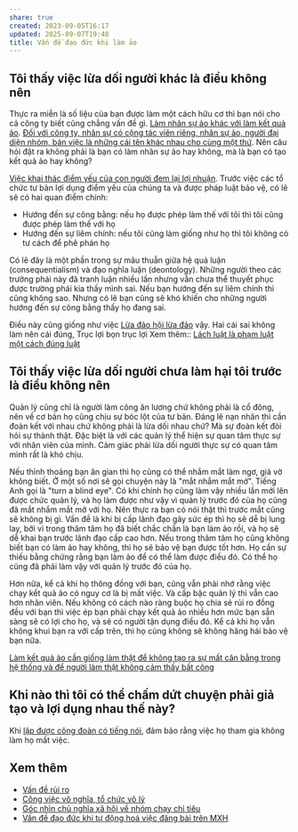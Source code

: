 ```yaml
---
share: true
created: 2023-09-05T16:17
updated: 2025-09-07T19:48
title: Vấn đề đạo đức khi làm ảo
---
```

## Tôi thấy việc lừa dối người khác là điều không nên
Thực ra miễn là số liệu của bạn được làm một cách hữu cơ thì bạn nói cho cả công ty biết cũng chẳng vấn đề gì. [Làm nhân sự ảo khác với làm kết quả ảo](../../../../%E2%9A%A1Hi%E1%BB%83u%20bi%E1%BA%BFt%20s%C3%A2u/Ki%E1%BA%BFm%20ti%E1%BB%81n/L%C3%A0m%20thu%C3%AA/L%C3%A0m%20k%E1%BA%BFt%20qu%E1%BA%A3%20%E1%BA%A3o/L%C3%A0m%20nh%C3%A2n%20s%E1%BB%B1%20%E1%BA%A3o%20kh%C3%A1c%20v%E1%BB%9Bi%20l%C3%A0m%20k%E1%BA%BFt%20qu%E1%BA%A3%20%E1%BA%A3o.md). [Đối với công ty, nhân sự có cộng tác viên riêng, nhân sự ảo, người đại diện nhóm, bán việc là những cái tên khác nhau cho cùng một thứ](../../../../%E2%9A%A1Hi%E1%BB%83u%20bi%E1%BA%BFt%20s%C3%A2u/M%C3%B4%20h%C3%ACnh%20nh%C3%A2n%20s%E1%BB%B1/%C4%90%E1%BB%91i%20v%E1%BB%9Bi%20c%C3%B4ng%20ty,%20nh%C3%A2n%20s%E1%BB%B1%20c%C3%B3%20c%E1%BB%99ng%20t%C3%A1c%20vi%C3%AAn%20ri%C3%AAng,%20nh%C3%A2n%20s%E1%BB%B1%20%E1%BA%A3o,%20ng%C6%B0%E1%BB%9Di%20%C4%91%E1%BA%A1i%20di%E1%BB%87n%20nh%C3%B3m,%20b%C3%A1n%20vi%E1%BB%87c%20l%C3%A0%20nh%E1%BB%AFng%20c%C3%A1i%20t%C3%AAn%20kh%C3%A1c%20nhau%20cho%20c%C3%B9ng%20m%E1%BB%99t%20th%E1%BB%A9.md). Nên câu hỏi đặt ra không phải là bạn có làm nhân sự ảo hay không, mà là bạn có tạo kết quả ảo hay không? 

[Việc khai thác điểm yếu của con người đem lại lợi nhuận](../../../../%E2%9A%A1Hi%E1%BB%83u%20bi%E1%BA%BFt%20s%C3%A2u/N%E1%BB%81n%20kinh%20t%E1%BA%BF%20h%C3%A0ng%20ho%C3%A1/Kinh%20t%E1%BA%BF%20ch%C3%ADnh%20tr%E1%BB%8B/Ch%E1%BB%A7%20ngh%C4%A9a%20t%C6%B0%20b%E1%BA%A3n,%20t%C3%A2n%20t%E1%BB%B1%20do/Vi%E1%BB%87c%20khai%20th%C3%A1c%20%C4%91i%E1%BB%83m%20y%E1%BA%BFu%20c%E1%BB%A7a%20con%20ng%C6%B0%E1%BB%9Di%20%C4%91em%20l%E1%BA%A1i%20l%E1%BB%A3i%20nhu%E1%BA%ADn.md). Trước việc các tổ chức tư bản lợi dụng điểm yếu của chúng ta và được pháp luật bảo vệ, có lẽ sẽ có hai quan điểm chính:
- Hướng đến sự công bằng: nếu họ được phép làm thế với tôi thì tôi cũng được phép làm thế với họ
- Hướng đến sự liêm chính: nếu tôi cũng làm giống như họ thì tôi không có tư cách để phê phán họ

Có lẽ đây là một phần trong sự mâu thuẫn giữa hệ quả luận (consequentialism) và đạo nghĩa luận (deontology). Những người theo các trường phái này đã tranh luận nhiều lần nhưng vẫn chưa thể thuyết phục được trường phái kia thấy mình sai. Nếu bạn hướng đến sự liêm chính thì cũng không sao. Nhưng có lẽ bạn cũng sẽ khó khiến cho những người hướng đến sự công bằng thấy họ đang sai.

Điều này cũng giống như việc [Lừa đảo hội lừa đảo](../../../../%F0%9F%93%9CT%C3%A0i%20nguy%C3%AAn/%C3%9D%20t%C6%B0%E1%BB%9Fng%20ki%E1%BA%BFm%20ti%E1%BB%81n/%C3%9D%20t%C6%B0%E1%BB%9Fng/C%C3%B4ng%20vi%E1%BB%87c%20th%E1%BB%9Di%20v%E1%BB%A5,%20c%E1%BB%99ng%20t%C3%A1c%20vi%C3%AAn/L%E1%BB%ABa%20%C4%91%E1%BA%A3o%20h%E1%BB%99i%20l%E1%BB%ABa%20%C4%91%E1%BA%A3o.md) vậy. Hai cái sai không làm nên cái đúng, 
Trục lợi bọn trục lợi
Xem thêm:: [Lách luật là phạm luật một cách đúng luật](../../../../%E2%9A%A1Hi%E1%BB%83u%20bi%E1%BA%BFt%20s%C3%A2u/%C4%90%E1%BA%A1o%20%C4%91%E1%BB%A9c,%20ph%C3%A1p%20lu%E1%BA%ADt/Lu%E1%BA%ADt,%20nh%C3%A0%20n%C6%B0%E1%BB%9Bc/L%C3%A1ch%20lu%E1%BA%ADt%20l%C3%A0%20ph%E1%BA%A1m%20lu%E1%BA%ADt%20m%E1%BB%99t%20c%C3%A1ch%20%C4%91%C3%BAng%20lu%E1%BA%ADt.md)

## Tôi thấy việc lừa dối người chưa làm hại tôi trước là điều không nên
Quản lý cũng chỉ là người làm công ăn lương chứ không phải là cổ đông, nên về cơ bản họ cũng chịu sự bóc lột của tư bản. Đáng lẽ nạn nhân thì cần đoàn kết với nhau chứ không phải là lừa dối nhau chứ? Mà sự đoàn kết đòi hỏi sự thành thật. Đặc biệt là với các quản lý thể hiện sự quan tâm thực sự với nhân viên của mình. Cảm giác phải lừa dối người thực sự có quan tâm mình rất là khó chịu.

Nếu thỉnh thoảng bạn ăn gian thì họ cũng có thể nhắm mắt làm ngơ, giả vờ không biết. Ở một số nơi sẽ gọi chuyện này là "mắt nhắm mắt mở". Tiếng Anh gọi là "turn a blind eye". Có khi chính họ cũng làm vậy nhiều lần mới lên được chức quản lý, và họ làm được như vậy vì quản lý trước đó của họ cũng đã mắt nhắm mắt mở với họ. Nên thực ra bạn có nói thật thì trước mắt cũng sẽ không bị gì. Vấn đề là khi bị cấp lãnh đạo gây sức ép thì họ sẽ dễ bị lung lay, bởi vì trong thâm tâm họ đã biết chắc chắn là bạn làm ảo rồi, và họ sẽ dễ khai bạn trước lãnh đạo cấp cao hơn. Nếu trong thâm tâm họ cũng không biết bạn có làm ảo hay không, thì họ sẽ bảo vệ bạn được tốt hơn. Họ cần sự thiếu bằng chứng rằng bạn làm ảo để có thể làm được điều đó. Có thể họ cũng đã phải làm vậy với quản lý trước đó của họ. 

Hơn nữa, kể cả khi họ thông đồng với bạn, cũng vẫn phải nhớ rằng việc chạy kết quả ảo có nguy cơ là bị mất việc. Và cấp bậc quản lý thì vẫn cao hơn nhân viên. Nếu không có cách nào ràng buộc họ chia sẻ rủi ro đồng đều với bạn thì việc ép bạn phải chạy kết quả ảo nhiều hơn mức bạn sẵn sàng sẽ có lợi cho họ, và sẽ có người tận dụng điều đó. Kể cả khi họ vẫn không khui bạn ra với cấp trên, thì họ cũng không sẽ không hăng hái bảo vệ bạn nữa.

[Làm kết quả ảo cần giống làm thật để không tạo ra sự mất cân bằng trong hệ thống và để người làm thật không cảm thấy bất công](../../../../%E2%9A%A1Hi%E1%BB%83u%20bi%E1%BA%BFt%20s%C3%A2u/Ki%E1%BA%BFm%20ti%E1%BB%81n/L%C3%A0m%20thu%C3%AA/L%C3%A0m%20k%E1%BA%BFt%20qu%E1%BA%A3%20%E1%BA%A3o/L%C3%A0m%20k%E1%BA%BFt%20qu%E1%BA%A3%20%E1%BA%A3o%20c%E1%BA%A7n%20gi%E1%BB%91ng%20l%C3%A0m%20th%E1%BA%ADt%20%C4%91%E1%BB%83%20kh%C3%B4ng%20t%E1%BA%A1o%20ra%20s%E1%BB%B1%20m%E1%BA%A5t%20c%C3%A2n%20b%E1%BA%B1ng%20trong%20h%E1%BB%87%20th%E1%BB%91ng%20v%C3%A0%20%C4%91%E1%BB%83%20ng%C6%B0%E1%BB%9Di%20l%C3%A0m%20th%E1%BA%ADt%20kh%C3%B4ng%20c%E1%BA%A3m%20th%E1%BA%A5y%20b%E1%BA%A5t%20c%C3%B4ng.md)

## Khi nào thì tôi có thể chấm dứt chuyện phải giả tạo và lợi dụng nhau thế này? 
Khi [lập được công đoàn có tiếng nói](../../../%C4%90%E1%BB%91i%20tho%E1%BA%A1i%20v%E1%BB%9Bi%20t%C6%B0%20b%E1%BA%A3n/X%C3%A2y%20d%E1%BB%B1ng%20c%C3%B4ng%20%C4%91o%C3%A0n.md), đảm bảo rằng việc họ tham gia không làm họ mất việc. 

## Xem thêm
- [Vấn đề rủi ro](./V%E1%BA%A5n%20%C4%91%E1%BB%81%20r%E1%BB%A7i%20ro.md)
- [Công việc vô nghĩa, tổ chức vô lý](../../../../%E2%9A%A1Hi%E1%BB%83u%20bi%E1%BA%BFt%20s%C3%A2u/N%E1%BB%81n%20kinh%20t%E1%BA%BF%20h%C3%A0ng%20ho%C3%A1/Kinh%20t%E1%BA%BF%20ch%C3%ADnh%20tr%E1%BB%8B/Ch%E1%BB%A7%20ngh%C4%A9a%20t%C6%B0%20b%E1%BA%A3n,%20t%C3%A2n%20t%E1%BB%B1%20do/C%C3%B4ng%20vi%E1%BB%87c%20v%C3%B4%20ngh%C4%A9a,%20t%E1%BB%95%20ch%E1%BB%A9c%20v%C3%B4%20l%C3%BD.md)
- [Góc nhìn chủ nghĩa xã hội về nhóm chạy chỉ tiêu](../../../%C4%90%E1%BB%91i%20tho%E1%BA%A1i%20v%E1%BB%9Bi%20t%C6%B0%20b%E1%BA%A3n/G%C3%B3c%20nh%C3%ACn%20ch%E1%BB%A7%20ngh%C4%A9a%20x%C3%A3%20h%E1%BB%99i%20v%E1%BB%81%20nh%C3%B3m%20ch%E1%BA%A1y%20ch%E1%BB%89%20ti%C3%AAu.md)
- [Vấn đề đạo đức khi tự động hoá việc đăng bài trên MXH](../../../T%E1%BB%B1%20%C4%91%E1%BB%99ng%20ho%C3%A1/V%E1%BA%A5n%20%C4%91%E1%BB%81%20%C4%91%E1%BA%A1o%20%C4%91%E1%BB%A9c%20khi%20t%E1%BB%B1%20%C4%91%E1%BB%99ng%20ho%C3%A1%20vi%E1%BB%87c%20%C4%91%C4%83ng%20b%C3%A0i%20tr%C3%AAn%20MXH.md)
